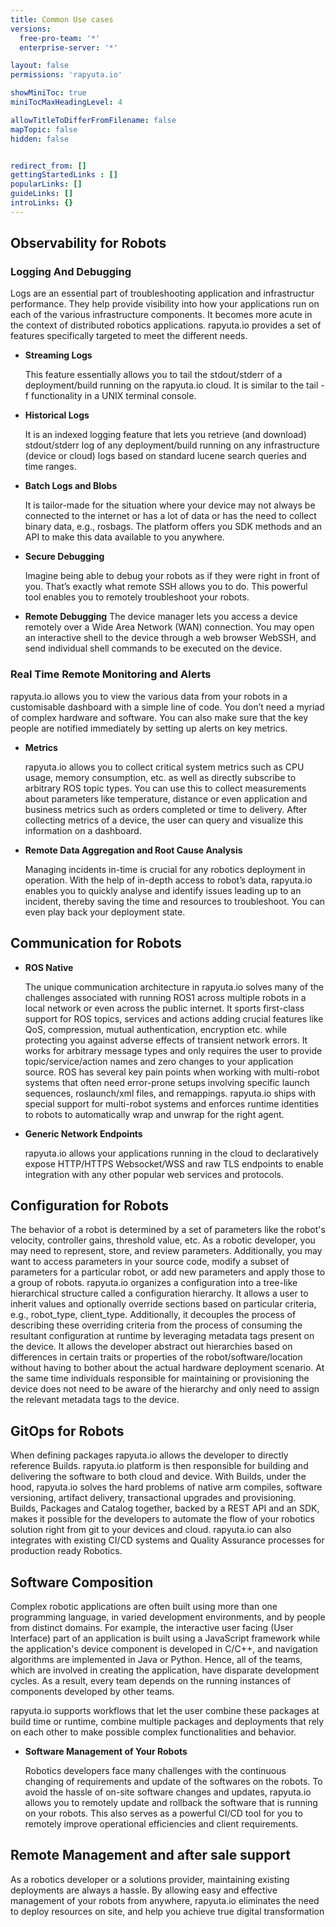 ```yaml
---
title: Common Use cases
versions:
  free-pro-team: '*'
  enterprise-server: '*'

layout: false
permissions: 'rapyuta.io'

showMiniToc: true
miniTocMaxHeadingLevel: 4

allowTitleToDifferFromFilename: false
mapTopic: false
hidden: false


redirect_from: []
gettingStartedLinks : []
popularLinks: []
guideLinks: []
introLinks: {}
---
```


## Observability for Robots

### Logging And Debugging

Logs are an essential part of troubleshooting application and infrastructur performance. They help provide visibility into how your applications run on each of the various infrastructure components. It becomes more acute in the context of distributed robotics applications. rapyuta.io provides a set of features specifically targeted to meet the different needs.

* **Streaming Logs**        

  This feature essentially allows you to tail the stdout/stderr of a deployment/build running on the rapyuta.io cloud. It is similar to the tail -f functionality in a UNIX terminal console.

* **Historical Logs**    

  It is an indexed logging feature that lets you retrieve (and download) stdout/stderr log of any deployment/build running on any infrastructure (device or cloud) logs based on standard lucene search queries and time ranges.

* **Batch Logs and Blobs**    

  It is tailor-made for the situation where your device may not always be connected to the internet or has a lot of data or has the need to collect binary data, e.g., rosbags. The platform offers you SDK methods and an API to make this data available to you anywhere.

* **Secure Debugging**

  Imagine being able to debug your robots as if they were right in front of you.  That’s exactly what remote SSH allows you to do. This powerful tool enables you to remotely troubleshoot your robots.

*  **Remote Debugging**
  The device manager lets you access a device remotely over a Wide Area Network (WAN) connection. You may open an interactive shell to the device through a web browser WebSSH, and send individual shell commands to be executed on the device.


### Real Time Remote Monitoring and Alerts

rapyuta.io allows you to view the various data from your robots in a customisable dashboard with a simple line of code. You don’t need a myriad of complex hardware and software. You can also make sure that the key people are notified immediately by setting up alerts on key metrics.



* **Metrics**

  rapyuta.io allows you to collect critical system metrics such as CPU usage, memory consumption, etc. as well as directly subscribe to arbitrary ROS topic types. You can use this to collect measurements about parameters like temperature, distance or even application and business metrics such as orders completed or time to delivery. After collecting metrics of a device, the user can query and visualize this information on a dashboard.

* **Remote Data Aggregation and Root Cause Analysis**

  Managing incidents in-time is crucial for any robotics deployment in operation. With the help of in-depth access to robot’s data, rapyuta.io enables you to quickly analyse and identify issues leading up to an incident, thereby saving the time and resources to troubleshoot. You can even play back your deployment state.



## Communication for Robots

* **ROS Native**

  The unique communication architecture in rapyuta.io solves many of the challenges associated with running ROS1 across multiple robots in a local network or even across the public internet. It sports first-class support for ROS topics, services and actions adding crucial features like QoS, compression, mutual authentication, encryption etc. while protecting you against adverse effects of transient network errors. It works for arbitrary message types and only requires the user to provide topic/service/action names and zero changes to your application source. ROS has several key pain points when working with multi-robot systems that often need error-prone setups involving specific launch sequences, roslaunch/xml files, and remappings. rapyuta.io ships with special support for multi-robot systems and enforces runtime identities to robots to automatically wrap and unwrap for the right agent.


* **Generic Network Endpoints**

  rapyuta.io allows your applications running in the cloud to declaratively expose HTTP/HTTPS Websocket/WSS and raw TLS endpoints to enable integration with any other popular web services and protocols.


## Configuration for Robots

 The behavior of a robot is determined by a set of parameters like the robot's velocity, controller  gains, threshold value, etc. As a robotic developer, you may need to represent, store, and review parameters. Additionally, you may want to access parameters in your source code, modify a subset of parameters for a particular robot, or add new parameters and apply those to a group of robots. rapyuta.io organizes a configuration into a tree-like hierarchical structure called a configuration hierarchy. It allows a user to inherit values and optionally override sections based on particular criteria, e.g., robot_type, client_type. Additionally, it decouples the process of describing these overriding criteria from the process of consuming the resultant configuration at runtime by leveraging metadata tags present on the device. It allows the developer abstract out hierarchies based on differences in certain traits or properties of the robot/software/location without having to bother about the actual hardware deployment scenario. At the same time individuals responsible for maintaining or provisioning the device does not need to be aware of the hierarchy and only need to assign the relevant metadata tags to the device.



## GitOps for Robots

  When defining packages rapyuta.io allows the developer to directly reference Builds. rapyuta.io platform is then responsible for building and delivering the software to both cloud and device. With Builds, under the hood, rapyuta.io solves the hard problems of native arm compiles, software versioning, artifact delivery, transactional upgrades and provisioning. Builds, Packages and Catalog together, backed by a REST API and an SDK, makes it possible for the developers to automate the flow of your robotics solution right from git to your devices and cloud. rapyuta.io can also integrates with existing CI/CD systems and Quality Assurance processes for production ready Robotics.



## Software Composition

  Complex robotic applications are often built using more than one programming language, in varied development environments, and by people from distinct domains. For example, the interactive user facing (User Interface) part of an application is built using a JavaScript framework while the application's device component is developed in C/C++, and navigation algorithms are implemented in Java or Python. Hence, all of the teams, which are involved in creating the application, have disparate development cycles. As a result, every team depends on the running instances of components developed by other teams.

  rapyuta.io supports workflows that let the user combine these packages at build time or runtime, combine multiple packages and deployments that rely on each other to make possible complex functionalities and behavior.

* **Software Management of Your Robots**

  Robotics developers face many challenges with the continuous changing of requirements and update of the softwares on the robots. To avoid the hassle of on-site software changes and updates, rapyuta.io allows you to remotely update and rollback the software that is running on your robots. This also serves as a powerful CI/CD tool for you to remotely improve operational efficiencies and client requirements.

##  Remote Management and after sale support

  As a robotics developer or a solutions provider, maintaining existing deployments are always a hassle. By allowing easy and effective management of your robots from anywhere, rapyuta.io eliminates the need to deploy resources on site, and help you achieve true digital transformation

